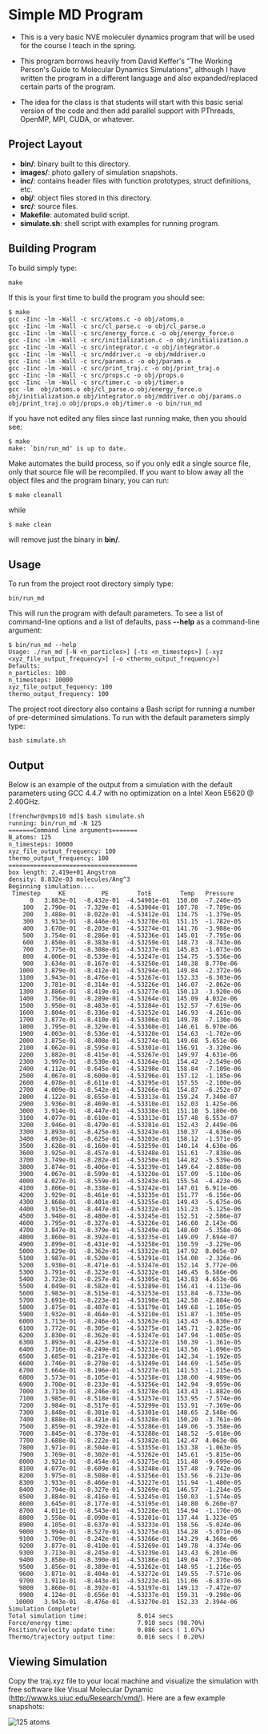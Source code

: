 # Simple MD Program

* This is a very basic NVE moleculer dynamics program that will
be used for the course I teach in the spring.

* This program borrows heavily from David Keffer's "The Working Person's 
Guide to Molecular Dynamics Simulations", although I have written the program in a different
language and also expanded/replaced certain parts of the program.

* The idea for the class is that students will start with this basic
serial version of the code and then add parallel support with PThreads,
OpenMP, MPI, CUDA, or whatever.

## Project Layout

- **bin/**: binary built to this directory.
- **images/**: photo gallery of simulation snapshots.
- **inc/**: contains header files with function prototypes, struct definitions, etc.
- **obj/**: object files stored in this directory.
- **src/**: source files.
- **Makefile**: automated build script.
- **simulate.sh**: shell script with examples for running program.

## Building Program

To build simply type:

```
make
```

If this is your first time to build the program you should see:

```
$ make
gcc -Iinc -lm -Wall -c src/atoms.c -o obj/atoms.o
gcc -Iinc -lm -Wall -c src/cl_parse.c -o obj/cl_parse.o
gcc -Iinc -lm -Wall -c src/energy_force.c -o obj/energy_force.o
gcc -Iinc -lm -Wall -c src/initialization.c -o obj/initialization.o
gcc -Iinc -lm -Wall -c src/integrator.c -o obj/integrator.o
gcc -Iinc -lm -Wall -c src/mddriver.c -o obj/mddriver.o
gcc -Iinc -lm -Wall -c src/params.c -o obj/params.o
gcc -Iinc -lm -Wall -c src/print_traj.c -o obj/print_traj.o
gcc -Iinc -lm -Wall -c src/props.c -o obj/props.o
gcc -Iinc -lm -Wall -c src/timer.c -o obj/timer.o
gcc -lm  obj/atoms.o obj/cl_parse.o obj/energy_force.o obj/initialization.o obj/integrator.o obj/mddriver.o obj/params.o obj/print_traj.o obj/props.o obj/timer.o -o bin/run_md
```

If you have not edited any files since last running make, then you should see:

```
$ make
make: `bin/run_md' is up to date.
```

Make automates the build process, so if you only edit a single source file, only that source file will be recompiled. If you want to blow away all the object files and the program binary, you can run:

```
$ make cleanall
```

while

```
$ make clean
```

will remove just the binary in **bin/**.

## Usage

To run from the project root directory simply type:

```
bin/run_md
```

This will run the program with default parameters. To see a list of command-line options and a list of defaults, pass **--help** as a command-line argument:

```
$ bin/run_md --help
Usage: ./run_md [-N <n_particles>] [-ts <n_timesteps>] [-xyz <xyz_file_output_frequency>] [-o <thermo_output_frequency>]
Defaults:
n_particles: 100
n_timesteps: 10000
xyz_file_output_fequency: 100
thermo_output_frequency: 100
```

The project root directory also contains a Bash script for running a number of pre-determined simulations. To run with the default parameters simply type:

```
bash simulate.sh
```

## Output

Below is an example of the output from a simulation with the default parameters using GCC 4.4.7 with no optimization on a Intel Xeon E5620 @ 2.40GHz.

```
[frenchwr@vmps10 md]$ bash simulate.sh 
running: bin/run_md -N 125
=======Command line arguments=======
N_atoms: 125
n_timesteps: 10000
xyz_file_output_frequency: 100
thermo_output_frequency: 100
====================================
box length: 2.419e+01 Angstrom
density: 8.832e-03 molecules/Ang^3
Beginning simulation....
 Timestep     KE          PE        TotE        Temp   Pressure
      0   3.883e-01  -8.432e-01  -4.54901e-01  150.00  -7.240e-05
    100   2.790e-01  -7.329e-01  -4.53904e-01  107.78  -7.789e-06
    200   3.488e-01  -8.022e-01  -4.53412e-01  134.75  -1.379e-05
    300   3.913e-01  -8.446e-01  -4.53270e-01  151.15  -1.782e-05
    400   3.670e-01  -8.203e-01  -4.53274e-01  141.76  -3.988e-06
    500   3.754e-01  -8.286e-01  -4.53236e-01  145.01  -7.795e-06
    600   3.850e-01  -8.383e-01  -4.53259e-01  148.73  -8.743e-06
    700   3.775e-01  -8.308e-01  -4.53237e-01  145.83  -1.073e-06
    800   4.006e-01  -8.539e-01  -4.53247e-01  154.75  -5.536e-06
    900   3.634e-01  -8.167e-01  -4.53250e-01  140.38  8.770e-06
   1000   3.879e-01  -8.412e-01  -4.53294e-01  149.84  -2.372e-06
   1100   3.943e-01  -8.476e-01  -4.53267e-01  152.33  -6.303e-06
   1200   3.781e-01  -8.314e-01  -4.53226e-01  146.07  -2.062e-06
   1300   3.886e-01  -8.419e-01  -4.53277e-01  150.13  -3.920e-06
   1400   3.756e-01  -8.289e-01  -4.53264e-01  145.09  4.032e-06
   1500   3.950e-01  -8.483e-01  -4.53284e-01  152.57  -7.619e-06
   1600   3.804e-01  -8.336e-01  -4.53252e-01  146.93  -4.261e-06
   1700   3.877e-01  -8.410e-01  -4.53306e-01  149.78  -7.130e-06
   1800   3.795e-01  -8.329e-01  -4.53360e-01  146.61  6.970e-06
   1900   4.003e-01  -8.536e-01  -4.53320e-01  154.63  -1.702e-06
   2000   3.875e-01  -8.408e-01  -4.53274e-01  149.68  5.651e-06
   2100   4.062e-01  -8.595e-01  -4.53301e-01  156.91  -3.320e-06
   2200   3.882e-01  -8.415e-01  -4.53267e-01  149.97  4.631e-06
   2300   3.997e-01  -8.530e-01  -4.53264e-01  154.42  -2.549e-06
   2400   4.112e-01  -8.645e-01  -4.53298e-01  158.84  -7.109e-06
   2500   4.067e-01  -8.600e-01  -4.53296e-01  157.12  -1.185e-06
   2600   4.078e-01  -8.611e-01  -4.53295e-01  157.55  -2.100e-06
   2700   4.009e-01  -8.542e-01  -4.53266e-01  154.87  -6.252e-07
   2800   4.122e-01  -8.655e-01  -4.53313e-01  159.24  7.340e-07
   2900   3.936e-01  -8.469e-01  -4.53310e-01  152.03  1.425e-06
   3000   3.914e-01  -8.447e-01  -4.53338e-01  151.18  5.180e-06
   3100   4.077e-01  -8.610e-01  -4.53313e-01  157.48  6.553e-07
   3200   3.946e-01  -8.479e-01  -4.53281e-01  152.43  2.449e-06
   3300   3.893e-01  -8.425e-01  -4.53243e-01  150.37  -4.636e-06
   3400   4.093e-01  -8.625e-01  -4.53203e-01  158.12  -1.571e-05
   3500   3.628e-01  -8.160e-01  -4.53259e-01  140.14  4.630e-06
   3600   3.925e-01  -8.457e-01  -4.53248e-01  151.61  -7.838e-06
   3700   3.749e-01  -8.282e-01  -4.53250e-01  144.82  -5.539e-06
   3800   3.874e-01  -8.406e-01  -4.53239e-01  149.64  -2.888e-08
   3900   4.067e-01  -8.599e-01  -4.53220e-01  157.09  -5.110e-06
   4000   4.027e-01  -8.559e-01  -4.53243e-01  155.54  -4.423e-06
   4100   3.806e-01  -8.338e-01  -4.53242e-01  147.01  6.911e-06
   4200   3.929e-01  -8.461e-01  -4.53235e-01  151.77  -6.156e-06
   4300   3.868e-01  -8.401e-01  -4.53255e-01  149.43  -5.675e-06
   4400   3.915e-01  -8.447e-01  -4.53232e-01  151.23  -5.125e-06
   4500   3.948e-01  -8.480e-01  -4.53245e-01  152.51  -2.586e-07
   4600   3.795e-01  -8.327e-01  -4.53226e-01  146.60  2.143e-06
   4700   3.847e-01  -8.379e-01  -4.53249e-01  148.60  -5.358e-06
   4800   3.860e-01  -8.392e-01  -4.53235e-01  149.09  7.694e-07
   4900   3.899e-01  -8.431e-01  -4.53258e-01  150.59  -3.229e-06
   5000   3.829e-01  -8.362e-01  -4.53322e-01  147.92  8.065e-07
   5100   3.987e-01  -8.520e-01  -4.53291e-01  154.00  -2.326e-06
   5200   3.938e-01  -8.471e-01  -4.53247e-01  152.14  3.772e-06
   5300   3.791e-01  -8.323e-01  -4.53232e-01  146.45  6.586e-06
   5400   3.723e-01  -8.257e-01  -4.53305e-01  143.83  4.653e-06
   5500   4.049e-01  -8.582e-01  -4.53289e-01  156.41  -4.113e-06
   5600   3.983e-01  -8.515e-01  -4.53253e-01  153.84  -6.733e-06
   5700   3.691e-01  -8.223e-01  -4.53198e-01  142.58  -2.884e-06
   5800   3.875e-01  -8.407e-01  -4.53179e-01  149.68  -1.105e-05
   5900   3.932e-01  -8.464e-01  -4.53210e-01  151.87  -1.305e-05
   6000   3.713e-01  -8.246e-01  -4.53263e-01  143.43  -6.830e-07
   6100   3.772e-01  -8.305e-01  -4.53275e-01  145.71  -2.825e-06
   6200   3.830e-01  -8.362e-01  -4.53247e-01  147.94  -1.005e-05
   6300   3.893e-01  -8.425e-01  -4.53222e-01  150.39  -1.361e-05
   6400   3.716e-01  -8.249e-01  -4.53231e-01  143.56  -1.096e-05
   6500   3.685e-01  -8.217e-01  -4.53238e-01  142.34  -1.192e-05
   6600   3.746e-01  -8.278e-01  -4.53249e-01  144.69  -1.545e-05
   6700   3.664e-01  -8.196e-01  -4.53227e-01  141.53  -1.215e-05
   6800   3.573e-01  -8.105e-01  -4.53258e-01  138.00  -4.989e-06
   6900   3.700e-01  -8.233e-01  -4.53256e-01  142.94  -9.059e-06
   7000   3.713e-01  -8.246e-01  -4.53278e-01  143.43  -1.882e-06
   7100   3.985e-01  -8.518e-01  -4.53257e-01  153.95  -7.574e-06
   7200   3.984e-01  -8.517e-01  -4.53299e-01  153.91  -7.369e-06
   7300   3.848e-01  -8.381e-01  -4.53301e-01  148.65  2.548e-06
   7400   3.888e-01  -8.421e-01  -4.53328e-01  150.20  -3.761e-06
   7500   3.859e-01  -8.392e-01  -4.53286e-01  149.06  -5.358e-06
   7600   3.845e-01  -8.378e-01  -4.53288e-01  148.52  -5.018e-06
   7700   3.688e-01  -8.222e-01  -4.53382e-01  142.47  4.063e-06
   7800   3.971e-01  -8.504e-01  -4.53355e-01  153.38  -1.063e-05
   7900   3.769e-01  -8.302e-01  -4.53262e-01  145.61  -5.815e-06
   8000   3.921e-01  -8.454e-01  -4.53275e-01  151.48  -9.699e-06
   8100   4.077e-01  -8.609e-01  -4.53248e-01  157.48  -9.742e-06
   8200   3.975e-01  -8.508e-01  -4.53256e-01  153.56  -6.213e-06
   8300   3.933e-01  -8.466e-01  -4.53227e-01  151.94  -1.480e-05
   8400   3.794e-01  -8.327e-01  -4.53269e-01  146.57  -1.214e-05
   8500   3.884e-01  -8.416e-01  -4.53245e-01  150.03  -1.574e-05
   8600   3.645e-01  -8.177e-01  -4.53195e-01  140.80  6.260e-07
   8700   4.011e-01  -8.543e-01  -4.53228e-01  154.94  -1.170e-06
   8800   3.558e-01  -8.090e-01  -4.53201e-01  137.44  1.323e-05
   8900   4.105e-01  -8.637e-01  -4.53233e-01  158.56  -5.024e-06
   9000   3.994e-01  -8.527e-01  -4.53275e-01  154.28  -5.071e-06
   9100   3.709e-01  -8.242e-01  -4.53266e-01  143.29  4.368e-06
   9200   3.877e-01  -8.410e-01  -4.53269e-01  149.78  -4.374e-06
   9300   3.713e-01  -8.245e-01  -4.53239e-01  143.43  6.201e-06
   9400   3.858e-01  -8.390e-01  -4.53186e-01  149.04  -7.370e-06
   9500   3.856e-01  -8.389e-01  -4.53262e-01  148.95  -1.216e-05
   9600   3.871e-01  -8.404e-01  -4.53272e-01  149.55  -7.571e-06
   9700   3.911e-01  -8.443e-01  -4.53223e-01  151.06  -6.837e-06
   9800   3.860e-01  -8.392e-01  -4.53197e-01  149.13  -7.472e-07
   9900   4.124e-01  -8.656e-01  -4.53237e-01  159.31  -9.298e-06
  10000   3.943e-01  -8.476e-01  -4.53270e-01  152.33  2.394e-06
Simulation Complete!
Total simulation time:              8.014 secs
Force/energy time:                  7.910 secs (98.70%)
Position/velocity update time:      0.086 secs ( 1.07%)
Thermo/trajectory output time:      0.016 secs ( 0.20%)
```

## Viewing Simulation

Copy the traj.xyz file to your local machine and visualize the simulation with free 
software like Visual Molecular Dynamic (http://www.ks.uiuc.edu/Research/vmd/). Here are a few example
snapshots:

![125 atoms](/images/125atoms.png?raw=true "125 Atoms")

